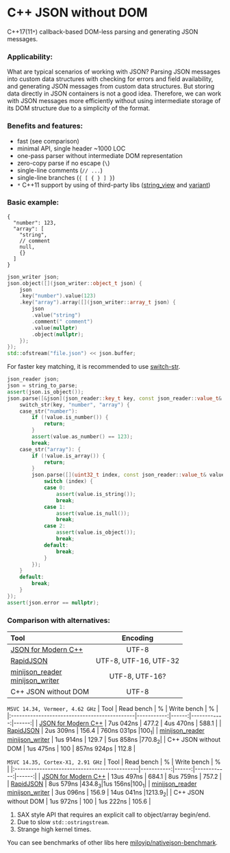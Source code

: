# C++ JSON without DOM

C++17(11`*`) callback-based DOM-less parsing and generating JSON messages.

### Applicability:

What are typical scenarios of working with JSON? Parsing JSON messages into
custom data structures with checking for errors and field availability, and
generating JSON messages from custom data structures. But storing data directly
in JSON containers is not a good idea. Therefore, we can work with JSON messages
more efficiently without using intermediate storage of its DOM structure due to
a simplicity of the format.

### Benefits and features:

- fast (see comparison)
- minimal API, single header ~1000 LOC
- one-pass parser without intermediate DOM representation 
- zero-copy parse if no escape (`\`)
- single-line comments (`// ...`)
- single-line branches (`{ [ { } ] }`)
- `*` C++11 support by using of third-party libs
  ([string_view](https://github.com/martinmoene/string-view-lite)
  and [variant](https://github.com/mpark/variant))

### Basic example:

```jsonc
{
  "number": 123,
  "array": [
    "string",
    // comment
    null,
    {}
  ]
}
```

```cpp
json_writer json;
json.object([](json_writer::object_t json) {
    json
    .key("number").value(123)
    .key("array").array([](json_writer::array_t json) {
        json
        .value("string")
        .comment(" comment")
        .value(nullptr)
        .object(nullptr);
    });
});
std::ofstream("file.json") << json.buffer;
```

For faster key matching, it is recommended to use
[switch-str](https://github.com/yurablok/switch-str.git).

```cpp
json_reader json;
json = string_to_parse;
assert(json.is_object());
json.parse([&json](json_reader::key_t key, const json_reader::value_t& value) {
    switch_str(key, "number", "array") {
    case_str("number"):
        if (!value.is_number()) {
            return;
        }
        assert(value.as_number() == 123);
        break;
    case_str("array"): {
        if (!value.is_array()) {
            return;
        }
        json.parse([](uint32_t index, const json_reader::value_t& value) {
            switch (index) {
            case 0:
                assert(value.is_string());
                break;
            case 1:
                assert(value.is_null());
                break;
            case 2:
                assert(value.is_object());
                break;
            default:
                break;
            }
        });
    }
    default:
        break;
    }
});
assert(json.error == nullptr);
```

### Comparison with alternatives:

| Tool                                         |       Encoding        |
|:---------------------------------------------|:---------------------:|
| [JSON for Modern C++][1]                     |         UTF-8         |
| [RapidJSON][2]                               | UTF-8, UTF-16, UTF-32 |
| [minijson_reader][3]<br>[minijson_writer][4] |     UTF-8, UTF-16?    |
|  C++ JSON without DOM                        |         UTF-8         |

`MSVC 14.34, Vermeer, 4.62 GHz`
| Tool                                         | Read bench |   %   | Write bench |   %   |
|:---------------------------------------------|-----------:|------:|------------:|------:|
| [JSON for Modern C++][1]                     |  7us 042ns | 477.2 |   4us 470ns | 588.1 |
| [RapidJSON][2]                               |  2us 309ns | 156.4 | 760ns 031ps |100<sub>1</sub>|
| [minijson_reader][3]<br>[minijson_writer][4] |  1us 914ns | 129.7 |   5us 858ns |770.8<sub>2</sub>|
|  C++ JSON without DOM                        |  1us 475ns |   100 | 857ns 924ps | 112.8 |

`MSVC 14.35, Cortex-X1, 2.91 GHz`
| Tool                                         | Read bench |   %   | Write bench |   %   |
|:---------------------------------------------|-----------:|------:|------------:|------:|
| [JSON for Modern C++][1]                     | 13us 497ns | 684.1 |   8us 759ns | 757.2 |
| [RapidJSON][2]                               |  8us 579ns |434.8<sub>3</sub>|1us 156ns|100<sub>1</sub>|
| [minijson_reader][3]<br>[minijson_writer][4] |  3us 096ns | 156.9 |  14us 041ns |1213.9<sub>2</sub>|
| C++ JSON without DOM                         |  1us 972ns |   100 |   1us 222ns | 105.6 |

1. SAX style API that requires an explicit call to object/array begin/end.
2. Due to slow `std::ostringstream`.
3. Strange high kernel times.

You can see benchmarks of other libs here
[miloyip/nativejson-benchmark](https://github.com/miloyip/nativejson-benchmark#parsing-time).

[1]: https://github.com/nlohmann/json
[2]: https://github.com/Tencent/rapidjson
[3]: https://github.com/giacomodrago/minijson_reader
[4]: https://github.com/giacomodrago/minijson_writer

